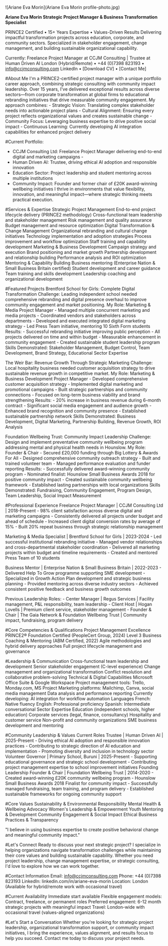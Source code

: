 ![Ariane Eva Morin](Ariane Eva Morin profile-photo.jpg)


**Ariane Eva Morin
Strategic Project Manager & Business Transformation Specialist**

PRINCE2 Certified • 15+ Years Expertise • Values-Driven Results
Delivering impactful transformation projects across education, corporate, and community sectors. Specialized in stakeholder engagement, change management, and building sustainable organizational capability.

Currently: Freelance Project Manager at CCJM Consulting | Trustee at Human Driven AI
London (Hybrid/Remote) •  +44 (0)7398 823193 •  info@ccjmconsulting.com
LinkedIn • [Download CV] • [Contact Me]

#About Me
I'm a PRINCE2-certified project manager with a unique portfolio career approach, combining strategic consulting with community impact leadership. Over 15 years, I've delivered exceptional results across diverse sectors—from corporate transformation at global firms to educational rebranding initiatives that drive measurable community engagement.
My approach combines: - Strategic Vision: Translating complex stakeholder needs into actionable project plans - Cultural Alignment: Ensuring every project reflects organizational values and creates sustainable change - Community Focus: Leveraging business expertise to drive positive social impact - Continuous Learning: Currently developing AI integration capabilities for enhanced project delivery

#Current Portfolio:
- CCJM Consulting Ltd: Freelance Project Manager delivering end-to-end digital and marketing campaigns -
- Human Driven AI: Trustee, driving ethical AI adoption and responsible innovation
- Education Sector: Project leadership and student mentoring across multiple institutions
- Community Impact: Founder and former chair of £20K award-winning wellbeing initiatives
I thrive in environments that value flexibility, innovation, and meaningful impact—where strategic thinking meets practical execution. 

#Services & Expertise
Strategic Project Management
End-to-end project lifecycle delivery (PRINCE2 methodology)
Cross-functional team leadership and stakeholder management
Risk management and quality assurance
Budget management and resource optimization
Digital Transformation & Change Management
Organizational rebranding and cultural change initiatives
Technology implementation and adoption strategies
Process improvement and workflow optimization
Staff training and capability development
Marketing & Business Development
Campaign strategy and execution
Brand positioning and market growth
Partnership development and relationship building
Performance analysis and ROI optimization
Mentoring & Capability Building
Business mentoring (Enterprise Nation & Small Business Britain certified)
Student development and career guidance
Team training and skills development
Leadership coaching and organizational development 

#Featured Projects
Brentford School for Girls: Complete Digital Transformation
Challenge: Leading independent school needed comprehensive rebranding and digital presence overhaul to improve community engagement and market positioning.
My Role: Marketing & Media Project Manager - Managed multiple concurrent marketing and media projects - Coordinated vendors and stakeholders across departments - Developed and executed integrated digital marketing strategy - Led Press Team initiative, mentoring 10 Sixth Form students
Results: - Successful rebranding initiative improving public perception - All projects delivered on time and within budget - Measurable enhancement in community engagement - Created sustainable student leadership program
Skills Demonstrated: Stakeholder Management, Budget Control, Team Development, Brand Strategy, Educational Sector Expertise

The Weir Bar: Revenue Growth Through Strategic Marketing
Challenge: Local hospitality business needed customer acquisition strategy to drive sustainable revenue growth in competitive market.
My Role: Marketing & Business Development Project Manager - Developed comprehensive customer acquisition strategy - Implemented digital marketing and promotional campaigns - Built strategic partnerships and community connections - Focused on long-term business viability and brand strengthening
Results: - 20% increase in business revenue during 6-month contract - Significant social media engagement and audience growth - Enhanced brand recognition and community presence - Established sustainable partnership network
Skills Demonstrated: Business Development, Digital Marketing, Partnership Building, Revenue Growth, ROI Analysis

Foundation Wellbeing Trust: Community Impact Leadership
Challenge: Design and implement preventative community wellbeing program addressing mental and physical health needs in Hounslow.
My Role: Founder & Chair - Secured £20,000 funding through Big Lottery & Awards For All - Designed comprehensive community outreach strategy - Built and trained volunteer team - Managed performance evaluation and funder reporting
Results: - Successfully delivered award-winning community program - Nominated finalist: Hounslow Small Business Awards 2018 for positive community impact - Created sustainable community wellbeing framework - Established lasting partnerships with local organizations
Skills Demonstrated: Fundraising, Community Engagement, Program Design, Team Leadership, Social Impact Measurement 

#Professional Experience
Freelance Project Manager | CCJM Consulting Ltd | 2018-Present - 98% client satisfaction across diverse digital and marketing campaigns - Consistently delivered all projects under budget and ahead of schedule - Increased client digital conversion rates by average of 15% - Built 20% repeat business through strategic relationship management

Marketing & Media Specialist | Brentford School for Girls | 2023-2024 - Led successful institutional rebranding initiative - Managed vendor relationships and cross-departmental stakeholder coordination - Delivered all marketing projects within budget and timeline requirements - Created and mentored Press Team of 10 students

Business Mentor | Enterprise Nation & Small Business Britain | 2022-2023 - Delivered Help To Grow programme supporting SME development - Specialized in Growth Action Plan development and strategic business planning - Provided mentoring across diverse industry sectors - Achieved consistent positive feedback and business growth outcomes

Previous Leadership Roles: - Center Manager | Regus Services | Facility management, P&L responsibility, team leadership - Client Host | Hogan Lovells | Premium client service, stakeholder management - Founder & Chair | The Gaia Network & Foundation Wellbeing Trust | Community impact, fundraising, program delivery 

#Core Competencies & Qualifications
Project Management Excellence
PRINCE2® Foundation Certified (PeopleCert Group, 2024)
Level 3 Business Coaching & Mentoring (ABM Certified, 2022)
Agile methodologies and hybrid delivery approaches
Full project lifecycle management and governance

#Leadership & Communication
Cross-functional team leadership and development
Senior stakeholder engagement (C-level experience)
Change management and organizational transformation
Conflict resolution and collaborative problem-solving
Technical & Digital Capabilities
Microsoft Office Suite & Google Workspace
Project management tools: Trello, Monday.com, MS Project
Marketing platforms: Mailchimp, Canva, social media management
Data analysis and performance reporting
Currently developing: AI integration for workflow automation
Languages
French: Native fluency
English: Professional proficiency
Spanish: Intermediate conversational
Sector Expertise
Education (independent schools, higher education)
Corporate services (legal, finance, consultancy)
Hospitality and customer service
Non-profit and community organizations
SME business development and mentoring

#Community Leadership & Values
Current Roles
Trustee | Human Driven AI | 2025-Present - Driving ethical AI adoption and responsible innovation practices - Contributing to strategic direction of AI education and implementation - Promoting diversity and inclusion in technology sector
Volunteer Governor | Primary School, Buruni | 2025-Present - Supporting educational governance and strategic school development - Contributing project management expertise to school improvement initiatives
Founding Leadership
Founder & Chair | Foundation Wellbeing Trust | 2014-2020 - Created award-winning £20K community wellbeing program - Hounslow Small Business Awards 2018 Finalist for community impact - Successfully managed fundraising, team training, and program delivery - Established sustainable frameworks for ongoing community support

#Core Values
Sustainability & Environmental Responsibility
Mental Health & Wellbeing Advocacy
Women's Leadership & Empowerment
Youth Mentoring & Development
Community Engagement & Social Impact
Ethical Business Practices & Transparency

"I believe in using business expertise to create positive behavioral change and meaningful community impact." 

#Let's Connect
Ready to discuss your next strategic project?
I specialize in helping organizations navigate transformation challenges while maintaining their core values and building sustainable capability. Whether you need project leadership, change management expertise, or strategic consulting, I'd love to explore how we can work together.

#Contact Information
Email: info@ccjmconsulting.com  Phone: +44 (0)7398 823193  LinkedIn: linkedin.com/in/ariane-eva-morin  Location: London (Available for hybrid/remote work with occasional travel)

#Current Availability
Immediate start available
Flexible engagement models: Contract, freelance, or permanent roles
Preferred engagement: 6-12 month strategic projects with meaningful impact
Travel: London-wide with occasional travel (values-aligned organizations)

#Let's Start a Conversation
Whether you're looking for strategic project leadership, organizational transformation support, or community impact initiatives, I bring the experience, values alignment, and results focus to help you succeed.
Contact me today to discuss your project needs.

